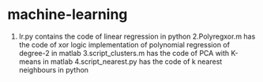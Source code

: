 # machine-learning  
1. lr.py contains the code of linear regression in python
2.Polyregxor.m has the code of xor logic implementation of polynomial regression of degree-2 in matlab
3.script_clusters.m has the code of PCA with K-means in matlab
4.script_nearest.py has the code of k nearest neighbours in python
